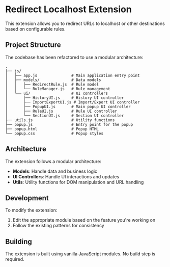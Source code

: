 # Redirect Localhost Extension

This extension allows you to redirect URLs to localhost or other destinations based on configurable rules.

## Project Structure

The codebase has been refactored to use a modular architecture:

```
.
├── js/
│   ├── app.js               # Main application entry point
│   ├── models/              # Data models
│   │   ├── RedirectRule.js  # Rule model
│   │   └── RuleManager.js   # Rule management
│   └── ui/                  # UI controllers
│       ├── HistoryUI.js     # History UI controller
│       ├── ImportExportUI.js # Import/Export UI controller
│       ├── PopupUI.js       # Main popup UI controller
│       ├── RuleUI.js        # Rule UI controller
│       └── SectionUI.js     # Section UI controller
├── utils.js                 # Utility functions
├── popup.js                 # Entry point for the popup
├── popup.html               # Popup HTML
└── popup.css                # Popup styles
```

## Architecture

The extension follows a modular architecture:

- **Models**: Handle data and business logic
- **UI Controllers**: Handle UI interactions and updates
- **Utils**: Utility functions for DOM manipulation and URL handling

## Development

To modify the extension:

1. Edit the appropriate module based on the feature you're working on
2. Follow the existing patterns for consistency

## Building

The extension is built using vanilla JavaScript modules. No build step is required. 